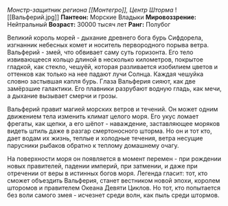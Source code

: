 *Монстр-защитник региона [[Монтегро]], Центр Шторма* 
![[Вальферий.jpg]]
**Пантеон:** Морские Владыки
**Мировоззрение:** Нейтральный
**Возраст:** 30000 тысяч лет
**Ранг:** Полубог

Великий король морей - дыхание древнего бога бурь Сифдорела, изгнанник небесных комет и носитель первородного порыва ветра. Вальферий - змей, что обвивает саму суть горизонта. Его тело извивающееся кольцо длиной в несколько километров, покрытое гладкой, как стекло, чешуёй, которая разливается изобилием цветов и оттенков как только на нее падают лучи Солнца. Каждая чешуйка словно застывшая капля бурь. Глаза Вальферия сияют, как две замёрзшие галактики. Его плавники разрубают водную гладь, как мечи, а дыхание вызывает смерчи и грозы.

Вальферий правит магией морских ветров и течений. Он может одним движением тела изменить климат целого моря. Его укус ломает фрегаты, как щепки, а его шёпот - наваждение, заставляющее моряков видеть штиль даже в разгар смертоносного шторма. Но он и тот кто, дает водам их жизнь, теплые и холодные течения, ветра несущие парусники рыбаков обратно к теплому домашнему очагу. 

На поверхности моря он появляется в момент перемен - при рождении новых правителей, падении империй, при затмении, и даже при отречении от веры в истинных богов моря. Легенда гласит: тот, кто сможет объездить Вальферия, станет вестником новой эпохи, королем шторомов и правителем Океана Девяти Циклов. Но тот, кто попытается без воли самого змея - исчезнет среди волн, как пыль среди штормов.
